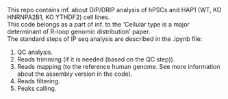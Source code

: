 This repo contains inf. about DIP/DRIP analysis of hPSCs and HAP1 (WT, KO HNRNPA2B1, KO YTHDF2) cell lines. \
This code belongs as a part of inf. to the 'Cellular type is a major determinant of R-loop genomic distribution' paper. \
The standard steps of IP seq analysis are described in the .ipynb file:
1. QC analysis.
2. Reads trimming (if it is needed (based on the QC step)).
3. Reads mapping (to the reference human genome. See more information about the assembly version in the code).
4. Reads filtering.
5. Peaks calling.
